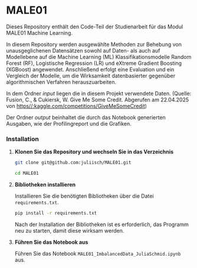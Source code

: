 # MALE01
Dieses Repository enthält den Code-Teil der Studienarbeit für das Modul MALE01 Machine Learning.

In diesem Repository werden ausgewählte Methoden zur Behebung von unausgeglichenen Datensätzen sowohl auf Daten- als auch auf Modellebene auf die Machine Learning (ML) Klassifikationsmodelle Random Forest (RF), Logistische Regression (LR) und eXtreme Gradient Boosting (XGBoost) angewendet. Anschließend erfolgt eine Evaluation und ein Vergleich der Modelle, um die Wirksamkeit datenbasierter gegenüber algorithmischen Verfahren herauszuarbeiten.

In dem Ordner _input_ liegen die in diesem Projekt verwendete Daten. 
(Quelle: Fusion, C., & Cukiersk, W. Give Me Some Credit. Abgerufen am 22.04.2025 von [https//:kaggle.com/competitions/GiveMeSomeCredit](https://kaggle.com/competitions/GiveMeSomeCredit))

Der Ordner _output_ beinhaltet die durch das Notebook generierten Ausgaben, wie der Profilingreport und die Grafiken. 

### Installation

1. **Klonen Sie das Repository und wechseln Sie in das Verzeichnis**

    ```bash
    git clone git@github.com:juliisch/MALE01.git
    ```
    ```bash
    cd MALE01
    ```

2. **Bibliotheken installieren**

    Installieren Sie die benötigten Bibliotheken über die Datei `requirements.txt`.

    ```bash
    pip install -r requirements.txt
    ```

    Nach der Installation der Bibliotheken ist es erforderlich, das Programm neu zu starten, damit diese wirksam werden.

2. **Führen Sie das Notebook aus**

    Führen Sie das Notebook `MALE01_ImbalancedData_JuliaSchmid.ipynb` aus.
